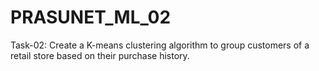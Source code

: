 # PRASUNET_ML_02
Task-02:  Create a K-means clustering algorithm to group customers of a retail store based on their purchase history.
